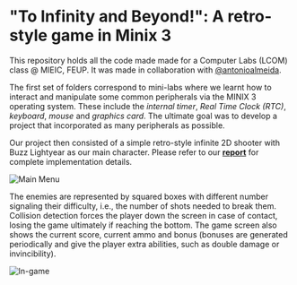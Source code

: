 # "To Infinity and Beyond!": A retro-style game in Minix 3
This repository holds all the code made made for a Computer Labs (LCOM) class @ MIEIC, FEUP. It was made in collaboration with <a href="https://github.com/antonioalmeida">@antonioalmeida</a>.

The first set of folders correspond to mini-labs where we learnt how to interact and manipulate some common peripherals via the MINIX 3 operating system. These include the *internal timer*, *Real Time Clock (RTC)*, *keyboard*, *mouse* and *graphics card*. The ultimate goal was to develop a project that incorporated as many peripherals as possible.

Our project then consisted of a simple retro-style infinite 2D shooter with Buzz Lightyear as our main character. Please refer to our [**report**](https://github.com/cyrilico/to-infinity-and-beyond-minix/blob/master/proj/doc/report/Project%20Report.pdf) for complete implementation details.

![Main Menu](https://i.imgur.com/XVLDUAP.png)

The enemies are represented by squared boxes with different number signaling their difficulty, i.e., the number of shots needed to break them. Collision detection forces the player down the screen in case of contact, losing the game ultimately if reaching the bottom. The game screen also shows the current score, current ammo and bonus (bonuses are generated periodically and give the player extra abilities, such as double damage or invincibility).

![In-game](https://i.imgur.com/7KFsGLJ.png)
